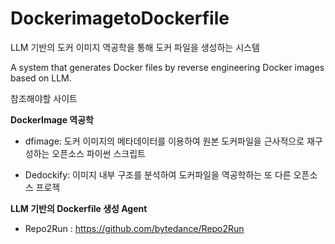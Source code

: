 # DockerimagetoDockerfile
LLM 기반의 도커 이미지 역공학을 통해 도커 파일을 생성하는 시스템

A system that generates Docker files by reverse engineering Docker images based on LLM.

참조해야할 사이트

**DockerImage 역공학**

- dfimage: 
도커 이미지의 메타데이터를 이용하여 원본 도커파일을 근사적으로 재구성하는 오픈소스 파이썬 스크립트

- Dedockify:
이미지 내부 구조를 분석하여 도커파일을 역공학하는 또 다른 오픈소스 프로젝

**LLM 기반의 Dockerfile 생성 Agent**

- Repo2Run :
https://github.com/bytedance/Repo2Run
